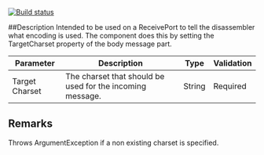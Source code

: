 [![Build status](https://ci.appveyor.com/api/projects/status/github/BizTalkComponents/SetCharset?branch=master)](https://ci.appveyor.com/api/projects/status/github/BizTalkComponents/SetCharset/branch/master)

##Description
Intended to be used on a ReceivePort to tell the disassembler what encoding is used. The component does this by setting the TargetCharset property of the body message part.

| Parameter       | Description                         | Type| Validation|
| ----------------|-------------------------------------|-----|-----------|
|Target Charset|The charset that should be used for the incoming message.|String|Required|

## Remarks ##
Throws ArgumentException if a non existing charset is specified.